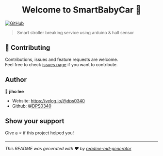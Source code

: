 <h1 align="center">Welcome to SmartBabyCar 👋</h1>
<p>
  <a href="#" target="_blank">
    <img alt="GitHub" src="https://img.shields.io/github/license/DPS0340/SmartBabyCar">
  </a>
</p>

> Smart stroller breaking service using arduino & hall sensor

## 🤝 Contributing

Contributions, issues and feature requests are welcome.<br />
Feel free to check [issues page](https://github.com/DPS0340/SmartBabyCar/issues) if you want to contribute.<br />

## Author

👤 **jiho lee**

* Website: https://velog.io/@dps0340
* Github: [@DPS0340](https://github.com/DPS0340)

## Show your support

Give a ⭐️ if this project helped you!

***
_This README was generated with ❤️ by [readme-md-generator](https://github.com/kefranabg/readme-md-generator)_
